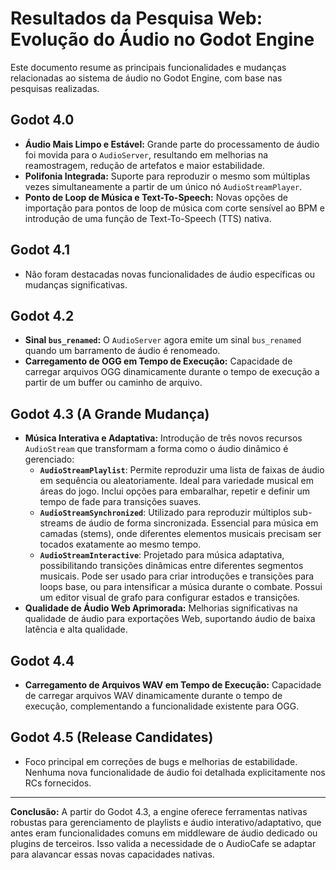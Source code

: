 # Resultados da Pesquisa Web: Evolução do Áudio no Godot Engine

Este documento resume as principais funcionalidades e mudanças relacionadas ao sistema de áudio no Godot Engine, com base nas pesquisas realizadas.

## Godot 4.0

*   **Áudio Mais Limpo e Estável:** Grande parte do processamento de áudio foi movida para o `AudioServer`, resultando em melhorias na reamostragem, redução de artefatos e maior estabilidade.
*   **Polifonia Integrada:** Suporte para reproduzir o mesmo som múltiplas vezes simultaneamente a partir de um único nó `AudioStreamPlayer`.
*   **Ponto de Loop de Música e Text-To-Speech:** Novas opções de importação para pontos de loop de música com corte sensível ao BPM e introdução de uma função de Text-To-Speech (TTS) nativa.

## Godot 4.1

*   Não foram destacadas novas funcionalidades de áudio específicas ou mudanças significativas.

## Godot 4.2

*   **Sinal `bus_renamed`:** O `AudioServer` agora emite um sinal `bus_renamed` quando um barramento de áudio é renomeado.
*   **Carregamento de OGG em Tempo de Execução:** Capacidade de carregar arquivos OGG dinamicamente durante o tempo de execução a partir de um buffer ou caminho de arquivo.

## Godot 4.3 (A Grande Mudança)

*   **Música Interativa e Adaptativa:** Introdução de três novos recursos `AudioStream` que transformam a forma como o áudio dinâmico é gerenciado:
    *   **`AudioStreamPlaylist`**: Permite reproduzir uma lista de faixas de áudio em sequência ou aleatoriamente. Ideal para variedade musical em áreas do jogo. Inclui opções para embaralhar, repetir e definir um tempo de fade para transições suaves.
    *   **`AudioStreamSynchronized`**: Utilizado para reproduzir múltiplos sub-streams de áudio de forma sincronizada. Essencial para música em camadas (stems), onde diferentes elementos musicais precisam ser tocados exatamente ao mesmo tempo.
    *   **`AudioStreamInteractive`**: Projetado para música adaptativa, possibilitando transições dinâmicas entre diferentes segmentos musicais. Pode ser usado para criar introduções e transições para loops base, ou para intensificar a música durante o combate. Possui um editor visual de grafo para configurar estados e transições.
*   **Qualidade de Áudio Web Aprimorada:** Melhorias significativas na qualidade de áudio para exportações Web, suportando áudio de baixa latência e alta qualidade.

## Godot 4.4

*   **Carregamento de Arquivos WAV em Tempo de Execução:** Capacidade de carregar arquivos WAV dinamicamente durante o tempo de execução, complementando a funcionalidade existente para OGG.

## Godot 4.5 (Release Candidates)

*   Foco principal em correções de bugs e melhorias de estabilidade. Nenhuma nova funcionalidade de áudio foi detalhada explicitamente nos RCs fornecidos.

---

**Conclusão:** A partir do Godot 4.3, a engine oferece ferramentas nativas robustas para gerenciamento de playlists e áudio interativo/adaptativo, que antes eram funcionalidades comuns em middleware de áudio dedicado ou plugins de terceiros. Isso valida a necessidade de o AudioCafe se adaptar para alavancar essas novas capacidades nativas.
